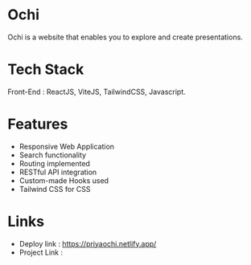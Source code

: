 # Ochi

Ochi is a website that enables you to explore and create presentations.


# Tech Stack

Front-End : ReactJS, ViteJS, TailwindCSS, Javascript.


# Features

* Responsive Web Application
* Search functionality
* Routing implemented
* RESTful API integration
* Custom-made Hooks used
* Tailwind CSS for CSS


# Links

* Deploy link : https://priyaochi.netlify.app/
* Project Link :
